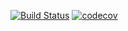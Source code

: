 [![Build Status](https://travis-ci.com/arunkhattri/unittesting.svg?branch=master)](https://travis-ci.com/arunkhattri/unittesting)
[![codecov](https://codecov.io/gh/arunkhattri/unittesting/branch/master/graph/badge.svg)](https://codecov.io/gh/arunkhattri/unittesting)
